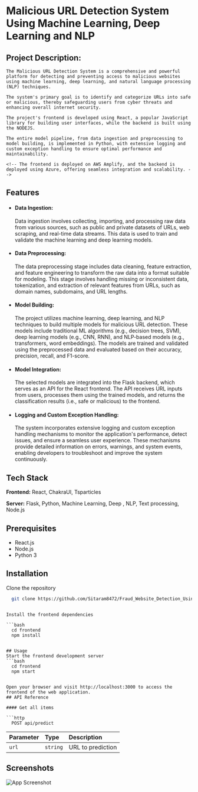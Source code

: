 
# Malicious URL Detection System Using Machine Learning, Deep Learning and NLP

<!-- ## Website URL: https://main.d3ic9i6whelr8c.amplifyapp.com/ -->

## Project Description:

    The Malicious URL Detection System is a comprehensive and powerful platform for detecting and preventing access to malicious websites using machine learning, deep learning, and natural language processing (NLP) techniques. 
    
    The system's primary goal is to identify and categorize URLs into safe or malicious, thereby safeguarding users from cyber threats and enhancing overall internet security.

    The project's frontend is developed using React, a popular JavaScript library for building user interfaces, while the backend is built using the NODEJS.
    
    The entire model pipeline, from data ingestion and preprocessing to model building, is implemented in Python, with extensive logging and custom exception handling to ensure optimal performance and maintainability. 
    
    <!-- The frontend is deployed on AWS Amplify, and the backend is deployed using Azure, offering seamless integration and scalability. -->


## Features


- #### Data Ingestion:

    Data ingestion involves collecting, importing, and processing raw data from various sources, such as public and private datasets of URLs, web scraping, and real-time data streams. This data is used to train and validate the machine learning and deep learning models.

- #### Data Preprocessing:

    The data preprocessing stage includes data cleaning, feature extraction, and feature engineering to transform the raw data into a format suitable for modeling. This stage involves handling missing or inconsistent data, tokenization, and extraction of relevant features from URLs, such as domain names, subdomains, and URL lengths.

- #### Model Building:

    The project utilizes machine learning, deep learning, and NLP techniques to build multiple models for malicious URL detection. These models include traditional ML algorithms (e.g., decision trees, SVM), deep learning models (e.g., CNN, RNN), and NLP-based models (e.g., transformers, word embeddings). The models are trained and validated using the preprocessed data and evaluated based on their accuracy, precision, recall, and F1-score.

- #### Model Integration:
    The selected models are integrated into the Flask backend, which serves as an API for the React frontend. The API receives URL inputs from users, processes them using the trained models, and returns the classification results (i.e., safe or malicious) to the frontend.

- #### Logging and Custom Exception Handling:
    The system incorporates extensive logging and custom exception handling mechanisms to monitor the application's performance, detect issues, and ensure a seamless user experience. These mechanisms provide detailed information on errors, warnings, and system events, enabling developers to troubleshoot and improve the system continuously.

<!-- - #### Frontend Deployment on AWS Amplify:
    The React frontend is deployed using AWS Amplify, a development platform for building and deploying secure and scalable web applications. Amplify provides a range of features, including authentication, storage, and serverless functions, allowing the frontend to be easily and securely hosted in the cloud.

- #### Backend Deployment on Azure:
    The Flask backend is deployed using Azure, Microsoft's cloud computing platform. Azure offers a range of services for hosting, scaling, and managing web applications, ensuring that the backend can handle increasing traffic and user demands. -->

## Tech Stack

**Frontend:** React, ChakraUI, Tsparticles

**Server:** Flask, Python, Machine Learning, Deep , NLP, Text processing, Node.js


## Prerequisites
- React.js
- Node.js
- Python 3
<!-- - Flask
- Azure account
- AWS Amplify account -->



## Installation

Clone the repository

```bash
  git clone https://github.com/Sitaram8472/Fraud_Website_Detection_Using_ML
```
<!-- 
Change to the project's directory

```bash
  cd End-to-End-Malicious-URL-Detection -->
```

Install the frontend dependencies

```bash
  cd frontend
  npm install
```
<!-- 
Install the Backend dependencies

```bash
  cd backend
  pip install -r requirements.txt -->

```

## Usage
Start the frontend development server
```bash
  cd frontend
  npm start

```

<!-- Start the backend development server
```bash
  cd backend
  python app.py -->

```

Open your browser and visit http://localhost:3000 to access the frontend of the web application.
## API Reference

#### Get all items

```http
  POST api/predict
```

| Parameter | Type     | Description                |
| :-------- | :------- | :------------------------- |
| `url` | `string` |  URL to prediction |




## Screenshots

![App Screenshot](https://i.postimg.cc/3J50R6Gn/Malicious-URL-Detection-Brave-19-04-2023-21-46-14.png)

<!-- 
![App Screenshot](https://i.postimg.cc/xTvJbRyY/Malicious-URL-Detection-Brave-19-04-2023-21-46-23.png)


![App Screenshot](https://i.postimg.cc/SxVngxvv/Malicious-URL-Detection-Brave-19-04-2023-21-47-06.png) -->


<!-- ## 🔗 Links
[![portfolio](https://img.shields.io/badge/my_portfolio-000?style=for-the-badge&logo=ko-fi&logoColor=white)](https://github.com/Priyanshu9898/)
[![linkedin](https://img.shields.io/badge/linkedin-0A66C2?style=for-the-badge&logo=linkedin&logoColor=white)](https://www.linkedin.com/in/priyanshumalaviya/)
[![twitter](https://img.shields.io/badge/twitter-1DA1F2?style=for-the-badge&logo=twitter&logoColor=white)](https://twitter.com/Priyanshu2281)
[![Medium](https://img.shields.io/badge/medum-1DA1F2?style=for-the-badge&logo=medium&logoColor=black)](https://medium.com/@priyanshumalaviya9210) -->
<!-- ## Demo

Insert gif or link to demo


## Deployment

To deploy this project run

```bash
  npm run deploy
``` -->


<!-- ## Badges

Add badges from somewhere like: [shields.io](https://shields.io/)

[![MIT License](https://img.shields.io/badge/License-MIT-green.svg)](https://choosealicense.com/licenses/mit/)
[![GPLv3 License](https://img.shields.io/badge/License-GPL%20v3-yellow.svg)](https://opensource.org/licenses/)
[![AGPL License](https://img.shields.io/badge/license-AGPL-blue.svg)](http://www.gnu.org/licenses/agpl-3.0)


## License

[MIT](https://choosealicense.com/licenses/mit/) -->

